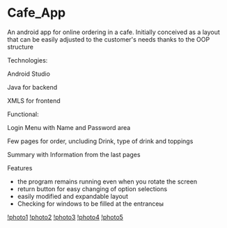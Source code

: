 # Cafe_App

An android app for online ordering in a cafe. Initially conceived as a layout that can be easily adjusted to the customer's needs thanks to the OOP structure


Technologies:

  Android Studio

  Java for backend

  XMLS for frontend



Functional:

  Login Menu with Name and Password area

  Few pages for order, uncluding Drink, type of drink and toppings

  Summary with Information from the last pages

Features 
  * the program remains running even when you rotate the screen
  * return button for easy changing of option selections
  * easily modified and expandable layout
  * Checking for windows to be filled at the entranceы


  [!photo1](https://github.com/Romercor/Cafe_App/blob/main/2.png)
  [!photo2](https://github.com/Romercor/Cafe_App/blob/main/3.png)
  [!photo3](https://github.com/Romercor/Cafe_App/blob/main/5.png)
  [!photo4](https://github.com/Romercor/Cafe_App/blob/main/4.png)
  [!photo5](https://github.com/Romercor/Cafe_App/blob/main/6.png)

